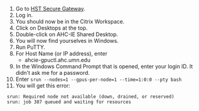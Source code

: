 1. Go to [HST Secure Gateway](https://remote-access.ahc.umn.edu/logon/LogonPoint/tmindex.html).
2. Log in.
3. You should now be in the Citrix Workspace.
4. Click on Desktops at the top.
5. Double-click on AHC-IE Shared Desktop.
6. You will now find yourselves in Windows.
7. Run PuTTY.
8. For Host Name (or IP address), enter</br>
   * ahcie-gpuctl.ahc.umn.edu
9. In the Windows Command Prompt that is opened, enter your login ID.  It didn't ask me for a password.
10. Enter `srun --nodes=1 --gpus-per-node=1 --time=1:0:0 --pty bash`
11. You will get this error:
```
srun: Required node not available (down, drained, or reserved)
srun: job 387 queued and waiting for resources
```